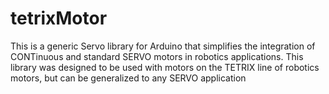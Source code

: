 tetrixMotor
===========

This is a generic Servo library for Arduino that simplifies the integration of CONTinuous and standard SERVO motors in robotics applications. This library was designed to be used with motors on the TETRIX line of robotics motors, but can be generalized to any SERVO application
